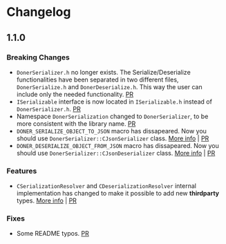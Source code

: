 # Changelog

## 1.1.0

### Breaking Changes

- ``DonerSerializer.h`` no longer exists. The Serialize/Deserialize functionalities have been separated in two different files, ``DonerSerialize.h`` and ``DonerDeserialize.h``. This way the user can include only the needed functionality. [PR](https://github.com/Donerkebap13/DonerSerializer/pull/4)
- ``ISerializable`` interface is now located in ``ISerializable.h`` instead of ``DonerSerializer.h``. [PR](https://github.com/Donerkebap13/DonerSerializer/pull/4)
- Namespace ``DonerSerialization`` changed to ``DonerSerializer``, to be more consistent with the library name. [PR](https://github.com/Donerkebap13/DonerSerializer/pull/4)
- ``DONER_SERIALIZE_OBJECT_TO_JSON`` macro has dissapeared. Now you should use ``DonerSerializer::CJsonSerializer`` class. [More info](https://github.com/Donerkebap13/DonerSerializer/tree/feature/resolver-refactor-to-add-flexibility#how-to-serialize) | [PR](https://github.com/Donerkebap13/DonerSerializer/pull/4)
- ``DONER_DESERIALIZE_OBJECT_FROM_JSON`` macro has dissapeared. Now you should use ``DonerSerializer::CJsonDeserializer`` class. [More info](https://github.com/Donerkebap13/DonerSerializer/tree/feature/resolver-refactor-to-add-flexibility#how-to-deserialize) | [PR](https://github.com/Donerkebap13/DonerSerializer/pull/4)

### Features
- ``CSerializationResolver`` and ``CDeserializationResolver`` internal implementation has changed to make it possible to add new **thirdparty** types. [More info](https://github.com/Donerkebap13/DonerSerializer/tree/feature/resolver-refactor-to-add-flexibility#how-to-serialize-thirdparty-types) | [PR](https://github.com/Donerkebap13/DonerSerializer/pull/4)

### Fixes
- Some README typos. [PR](https://github.com/Donerkebap13/DonerSerializer/pull/2)